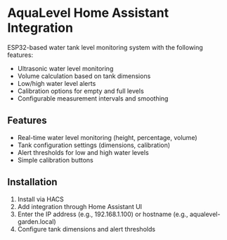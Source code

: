 # AquaLevel Home Assistant Integration

ESP32-based water tank level monitoring system with the following features:

- Ultrasonic water level monitoring
- Volume calculation based on tank dimensions
- Low/high water level alerts
- Calibration options for empty and full levels
- Configurable measurement intervals and smoothing

## Features

- Real-time water level monitoring (height, percentage, volume)
- Tank configuration settings (dimensions, calibration)
- Alert thresholds for low and high water levels
- Simple calibration buttons

## Installation

1. Install via HACS
2. Add integration through Home Assistant UI
3. Enter the IP address (e.g., 192.168.1.100) or hostname (e.g., aqualevel-garden.local)
4. Configure tank dimensions and alert thresholds
